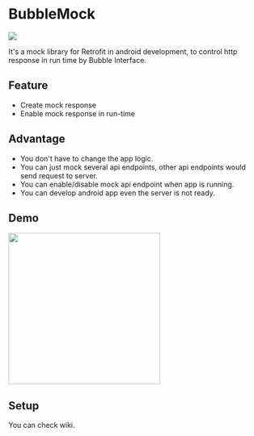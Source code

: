 # BubbleMock

[![](https://jitpack.io/v/Dcard/BubbleMock.svg)](https://jitpack.io/#Dcard/BubbleMock)

It's a mock library for Retrofit in android development, to control http response in run time by Bubble Interface.

## Feature
- Create mock response
- Enable mock response in run-time

## Advantage
- You don't have to change the app logic.
- You can just mock several api endpoints, other api endpoints would send request to server.
- You can enable/disable mock api endpoint when app is running.
- You can develop android app even the server is not ready.

## Demo
<img src="/github_image/demo.gif" width="300">

## Setup
You can check wiki.
